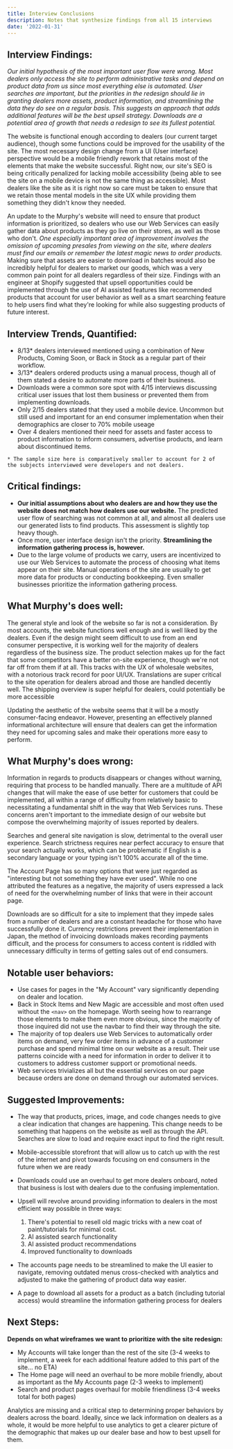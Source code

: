 ```yaml
---
title: Interview Conclusions
description: Notes that synthesize findings from all 15 interviews
date: '2022-01-31'  
---
```


## Interview Findings:

*Our initial hypothesis of the most important user flow were wrong. Most dealers only access the site to perform administrative tasks and depend on product data from us since most everything else is automated. User searches are important, but the priorities in the redesign should lie in granting dealers more assets, product information, and streamlining the data they do see on a regular basis. This suggests an approach that adds additional features will be the best upsell strategy. Downloads are a potential area of growth that needs a redesign to see its fullest potential.*

The website is functional enough according to dealers (our current target audience), though some functions could be improved for the usability of the site. The most necessary design change from a UI (User interface) perspective would be a mobile friendly rework that retains most of the elements that make the website successful. Right now, our site's SEO is being critically penalized for lacking mobile accessibility (being able to see the site on a mobile device is not the same thing as accessible). Most dealers like the site as it is right now so care must be taken to ensure that we retain those mental models in the site UX while providing them something they didn't know they needed.

An update to the Murphy's website will need to ensure that product information is prioritized, so dealers who use our Web Services can easily gather data about products as they go live on their stores, as well as those who don't. *One especially important area of improvement involves the omission of upcoming presales from viewing on the site, where dealers must find our emails or remember the latest magic news to order products.* Making sure that assets are easier to download in batches would also be incredibly helpful for dealers to market our goods, which was a very common pain point for all dealers regardless of their size. Findings with an engineer at Shopify suggested that upsell opportunities could be implemented through the use of AI assisted features like recommended products that account for user behavior as well as a smart searching feature to help users find what they're looking for while also suggesting products of future interest.

## Interview Trends, Quantified:
- 8/13* dealers interviewed mentioned using a combination of New Products, Coming Soon, or Back in Stock as a regular part of their workflow.
- 3/13* dealers ordered products using a manual process, though all of them stated a desire to automate more parts of their business.
- Downloads were a common sore spot with 4/15 interviews discussing critical user issues that lost them business or prevented them from implementing downloads.
- Only 2/15 dealers stated that they used a mobile device. Uncommon but still used and important for an end consumer implementation when their demographics are closer to 70% mobile useage
- Over 4 dealers mentioned their need for assets and faster access to product information to inform consumers, advertise products, and learn about discontinued items.
 
`* The sample size here is comparatively smaller to account for 2 of the subjects interviewed were developers and not dealers.`

## Critical findings:

- **Our initial assumptions about who dealers are and how they use the website does not match how dealers use our website.** The predicted user flow of searching was not common at all, and almost all dealers use our generated lists to find products. This assessment is slightly top heavy though.
- Once more, user interface design isn't the priority. **Streamlining the information gathering process is, however.**
- Due to the large volume of products we carry, users are incentivized to use our Web Services to automate the process of choosing what items appear on their site. Manual operations of the site are usually to get more data for products or conducting bookkeeping. Even smaller businesses prioritize the information gathering process.

## What Murphy's does well:

The general style and look of the website so far is not a consideration. By most accounts, the website functions well enough and is well liked by the dealers. Even if the design might seem difficult to use from an end consumer perspective, it is working well for the majority of dealers regardless of the business size. The product selection makes up for the fact that some competitors have a better on-site experience, though we're not far off from them if at all. This tracks with the UX of wholesale websites, with a notorious track record for poor UI/UX. Translations are super critical to the site operation for dealers abroad and those are handled decently well. The shipping overview is super helpful for dealers, could potentially be more accessible

Updating the aesthetic of the website seems that it will be a mostly consumer-facing endeavor. However, presenting an effectively planned informational architecture will ensure that dealers can get the information they need for upcoming sales and make their operations more easy to perform.

## What Murphy's does wrong:

Information in regards to products disappears or changes without warning, requiring that process to be handled manually. There are a multitude of API changes that will make the ease of use better for customers that could be implemented, all within a range of difficulty from relatively basic to necessitating a fundamental shift in the way that Web Services runs. These concerns aren't important to the immediate design of our website but compose the overwhelming majority of issues reported by dealers.

Searches and general site navigation is slow, detrimental to the overall user experience. Search strictness requires near perfect accuracy to ensure that your search actually works, which can be problematic if English is a secondary language or your typing isn't 100% accurate all of the time.

The Account Page has so many options that were just regarded as "interesting but not something they have ever used". While no one attributed the features as a negative, the majority of users expressed a lack of need for the overwhelming number of links that were in their account page.

Downloads are so difficult for a site to implement that they impede sales from a number of dealers and are a constant headache for those who have successfully done it. Currency restrictions prevent their implementation in Japan, the method of invoicing downloads makes recording payments difficult, and the process for consumers to access content is riddled with unnecessary difficulty in terms of getting sales out of end consumers.


## Notable user behaviors:

- Use cases for pages in the "My Account" vary significantly depending on dealer and location. 
- Back in Stock Items and New Magic are accessible and most often used without the `<nav>` on the homepage. Worth seeing how to rearrange those elements to make them even more obvious, since the majority of those inquired did not use the navbar to find their way through the site.
- The majority of top dealers use Web Services to automatically order items on demand, very few order items in advance of a customer purchase and spend minimal time on our website as a result. Their use patterns coincide with a need for information in order to deliver it to customers to address customer support or promotional needs.
- Web services trivializes all but the essential services on our page because orders are done on demand through our automated services.

## Suggested Improvements:

- The way that products, prices, image, and code changes needs to give a clear indication that changes are happening. This change needs to be something that happens on the website as well as through the API. Searches are slow to load and require exact input to find the right result.

- Mobile-accessible storefront that will allow us to catch up with the rest of the internet and pivot towards focusing on end consumers in the future when we are ready

- Downloads could use an overhaul to get more dealers onboard, noted that business is lost with dealers due to the confusing implementation.

- Upsell will revolve around providing information to dealers in the most efficient way possible in three ways: 
    1. There's potential to resell old magic tricks with a new coat of paint/tutorials for minimal cost.
    2. AI assisted search functionality
    3. AI assisted product recommendations
    4. Improved functionality to downloads

- The accounts page needs to be streamlined to make the UI easier to navigate, removing outdated menus cross-checked with analytics and adjusted to make the gathering of product data way easier.

- A page to download all assets for a product as a batch (including tutorial access) would streamline the information gathering process for dealers

## Next Steps:

**Depends on what wireframes we want to prioritize with the site redesign:**
- My Accounts will take longer than the rest of the site (3-4 weeks to implement, a week for each additional feature added to this part of the site... no ETA)
- The Home page will need an overhaul to be more mobile friendly, about as important as the My Accounts page (2-3 weeks to implement)
- Search and product pages overhaul for mobile friendliness (3-4 weeks total for both pages)

Analytics are missing and a critical step to determining proper behaviors by dealers across the board. Ideally, since we lack information on dealers as a whole, it would be more helpful to use analytics to get a clearer picture of the demographic that makes up our dealer base and how to best upsell for them.